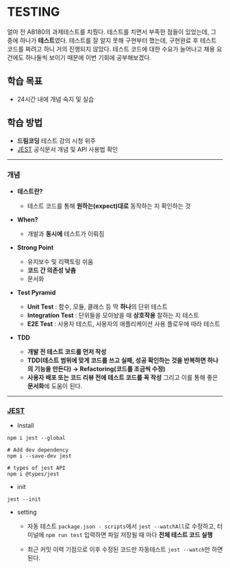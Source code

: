 # TESTING

얼마 전 AB180의 과제테스트를 치뤘다. 
테스트를 치면서 부족한 점들이 있었는데, 그 중에 하나가 **테스트**였다. 
테스트를 잘 알지 못해 구현부터 했는데, 구현완료 후 테스트 코드를 짜려고 하니 거의 진행되지 않았다.
테스트 코드에 대한 수요가 늘어나고 채용 요건에도 하나둘씩 보이기 때문에 이번 기회에 공부해보겠다.

## 학습 목표
- 24시간 내에 개념 숙지 및 실습



## 학습 방법           

- **드림코딩** 테스트 강의 시청 위주
- [JEST](https://jestjs.io/) 공식문서 개념 및 API 사용법 확인
---

### 개념 

- **테스트란?**

  - 테스트 코드를 통해 **원하는(expect)대로** 동작하는 지 확인하는 것

- **When?**
  - 개발과 **동시에** 테스트가 이뤄짐

- **Strong Point**
  - 유지보수 및 리팩토링 쉬움
  - **코드 간 의존성 낮춤**
  - 문서화

- **Test Pyramid**
  - **Unit Test** : 함수, 모듈, 클래스 등 딱 **하나**의 단위 테스트
  - **Integration Test** : 단위들을 모아놨을 때 **상호작용** 잘하는 지 테스트
  - **E2E Test** : 사용자 테스트, 사용자의 애플리케이션 사용 플로우에 따라 테스트

- **TDD**
  - **개발 전 테스트 코드를 먼저 작성**
  - **TDD(테스트 범위에 맞게 코드를 쓰고 실패, 성공 확인하는 것을 반복하면 하나의 기능을 만든다) -> Refactoring(코드를 조금씩 수정)**
  - **사용자 배포 또는 코드 리뷰 전에 테스트 코드를 꼭 작성**  그리고 이를 통해 좋은 **문서화**에 도움이 된다.
---
### [JEST](https://jestjs.io/)

- Install
```
npm i jest --global

# Add dev dependency
npm i --save-dev jest 

# types of jest API 
npm i @types/jest
```
- init
```
jest --init
```

- setting
  - 자동 테스트
    `package.json - scripts`에서 `jest --watchAll`로 수정하고,
    터미널에 `npm run test` 입력하면 파일 저장될 때 마다 **전체 테스트 코드 실행**

  - 최근 커밋 이력 기점으로 이후 수정된 코드만 자동테스트
    `jest --watch`만 하면 된다.




